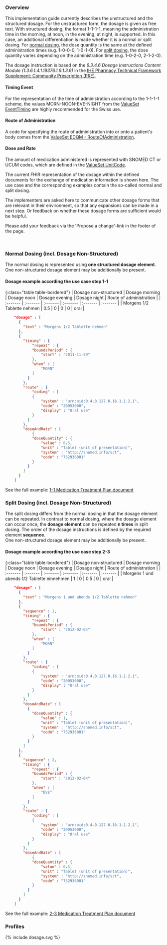 ### Overview

This implementation guide currently describes the unstructured and the structured dosage. For the unstructured form, the dosage is given as free text. With structured dosing, the format 1-1-1-1, meaning the administration time in the morning, at noon, in the evening, at night, is supported. In this case, an additional differentiation is made whether it is a normal or split dosing. For [normal dosing](#normal-dosing-incl-dosage-non-structured), the dose quantity is the same at the defined administration times (e.g. 1-0-0-0, 1-0-1-0). For [split dosing](#split-dosing-incl-dosage-non-structured), the dose quantity varies depending on the administration time (e.g. 1-0-2-0, 2-1-2-0).


The dosage instruction is based on the *6.3.4.6 Dosage Instructions Content Module (1.3.6.1.4.1.19376.1.9.1.3.6)* in the [IHE Pharmacy Technical Framework Supplement: Community Prescription (PRE)](https://www.ihe.net/uploadedFiles/Documents/Pharmacy/IHE_Pharmacy_Suppl_PRE.pdf).

#### Timing Event
For the representation of the time of administration according to the 1-1-1-1 scheme, the values MORN-NOON-EVE-NIGHT from the [ValueSet EventTiming](https://www.hl7.org/fhir/valueset-event-timing.html) are highly recommended for the Swiss use.

#### Route of Administration
A code for specifying the route of administration into or onto a patient's body comes from the [ValueSet EDQM - RouteOfAdministration](ValueSet-edqm-routeofadministration.html).

#### Dose and Rate
The amount of medication administered is represented with SNOMED CT or UCUM codes, which are defined in the [ValueSet UnitCode](ValueSet-UnitCode.html).



<div markdown="5" class="dragon">
    <p>
    The current FHIR representation of the dosage within the defined documents for the exchange of medication information is shown here. The use case and the corresponding examples contain the so-called normal and split dosing. 
    </p>
    <p>
    The implementers are asked here to communicate other dosage forms that are relevant in their environment, so that any expansions can be made in a next step. Or feedback on whether these dosage forms are sufficient would be helpful.
    </p>
    <p>
    Please add your feedback via the 'Propose a change'-link in the footer of the page.
    </p>
</div>
<p>&nbsp;</p>


### Normal Dosing (incl. Dosage Non-Structured)
The normal dosing is represented using **one structured dosage element**.   
One non-structured dosage element may be additionally be present.

#### Dosage example according the use case step 1-1

{:class="table table-bordered"}
| Dosage non-structured | Dosage morning | Dosage noon | Dosage evening | Dosage night | Route of administration | 
| :------- | :------- | :------- | :------- | :------- | :------- |
| Morgens 1/2 Tablette nehmen | 0.5 | 0 | 0 | 0 | oral |


```json
    "dosage" : [
      {
        "text" : "Morgens 1/2 Tablette nehmen"
      },
      {
        "timing" : {
            "repeat" : {
            "boundsPeriod" : {
                "start" : "2011-11-29"
            },
            "when" : [
                "MORN"
            ]
          }
        },
        "route" : {
            "coding" : [
            {
                "system" : "urn:oid:0.4.0.127.0.16.1.1.2.1",
                "code" : "20053000",
                "display" : "Oral use"
            }
          ]
        },
        "doseAndRate" : [
            {
            "doseQuantity" : {
                "value" : 0.5,
                "unit" : "Tablet (unit of presentation)",
                "system" : "http://snomed.info/sct",
                "code" : "732936001"
            }
          }
        ]
      }
    ]
```

See the full example: [1-1 Medication Treatment Plan document](Bundle-1-1-MedicationTreatmentPlan.json.html)

### Split Dosing (incl. Dosage Non-Structured)
The split dosing differs from the normal dosing in that the dosage element can be repeated. In contrast to normal dosing, where the dosage element can occur once, the **dosage element** can be repeated **n times** in split dosing. The order of the dosage instructions is defined by the required element **sequence**.   
One non-structured dosage element may be additionally be present.

#### Dosage example according the use case step 2-3

{:class="table table-bordered"}
| Dosage non-structured | Dosage morning | Dosage noon | Dosage evening | Dosage night | Route of administration | 
| :------- | :------- | :------- | :------- | :------- | :------- |
| Morgens 1 und abends 1/2 Tablette einnehmen | 1 | 0 | 0.5 | 0 | oral |

```json
    "dosage" : [
      {
        "text" : "Morgens 1 und abends 1/2 Tablette nehmen"
      },
      {
        "sequence" : 1,
        "timing" : {
            "repeat" : {
            "boundsPeriod" : {
                "start" : "2012-02-04"
            },
            "when" : [
                "MORN"
            ]
          }
        },
        "route" : {
            "coding" : [
            {
                "system" : "urn:oid:0.4.0.127.0.16.1.1.2.1",
                "code" : "20053000",
                "display" : "Oral use"
            }
          ]
        },
        "doseAndRate" : [
          {
            "doseQuantity" : {
                "value" : 1,
                "unit" : "Tablet (unit of presentation)",
                "system" : "http://snomed.info/sct",
                "code" : "732936001"
            }
          }
        ]
      },
      {
        "sequence" : 2,
        "timing" : {
            "repeat" : {
            "boundsPeriod" : {
                "start" : "2012-02-04"
            },
            "when" : [
                "EVE"
            ]
          }
        },
        "route" : {
            "coding" : [
            {
                "system" : "urn:oid:0.4.0.127.0.16.1.1.2.1",
                "code" : "20053000",
                "display" : "Oral use"
            }
          ]
        },
        "doseAndRate" : [
            {
            "doseQuantity" : {
                "value" : 0.5,
                "unit" : "Tablet (unit of presentation)",
                "system" : "http://snomed.info/sct",
                "code" : "732936001"
            }
          }
        ]
      }
    ]
```

See the full example: [2-3 Medication Treatment Plan document](Bundle-2-3-MedicationTreatmentPlan.json.html)

### Profiles

<div>{% include dosage.svg %}</div>